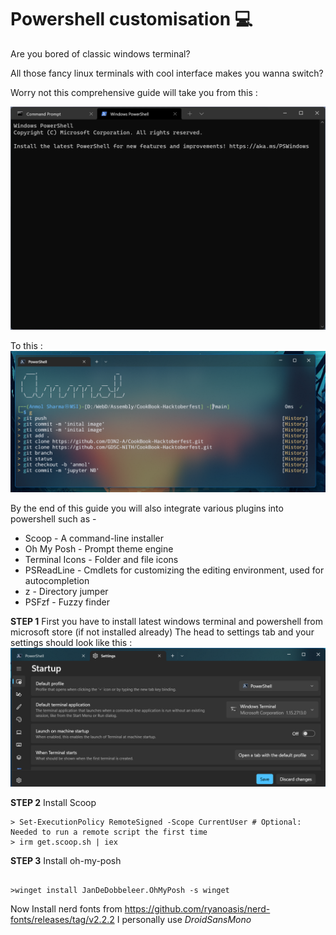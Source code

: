 # Powershell customisation 💻

Are you bored of classic windows terminal?

All those fancy linux terminals with cool interface makes you wanna switch?

Worry not this comprehensive guide will take you from this :

![Starting](https://raw.githubusercontent.com/D3N2-A/CookBook-Hacktoberfest/main/Powershell/img/start.webp)

To this :
![Finish](https://raw.githubusercontent.com/D3N2-A/CookBook-Hacktoberfest/main/Powershell/img/finish.png)

By the end of this guide you will also integrate various plugins into powershell such as -

- Scoop - A command-line installer
- Oh My Posh - Prompt theme engine
- Terminal Icons - Folder and file icons
- PSReadLine - Cmdlets for customizing the editing environment, used for autocompletion
- z - Directory jumper
- PSFzf - Fuzzy finder

**STEP 1**
First you have to install latest windows terminal and powershell from microsoft store (if not installed already)
The head to settings tab and your settings should look like this :
![settings](https://raw.githubusercontent.com/D3N2-A/CookBook-Hacktoberfest/main/Powershell/img/settings.png)

**STEP 2**
Install Scoop

```
> Set-ExecutionPolicy RemoteSigned -Scope CurrentUser # Optional: Needed to run a remote script the first time
> irm get.scoop.sh | iex
```

**STEP 3**
Install oh-my-posh

```

>winget install JanDeDobbeleer.OhMyPosh -s winget
```

Now Install nerd fonts from
https://github.com/ryanoasis/nerd-fonts/releases/tag/v2.2.2
I personally use _DroidSansMono_
